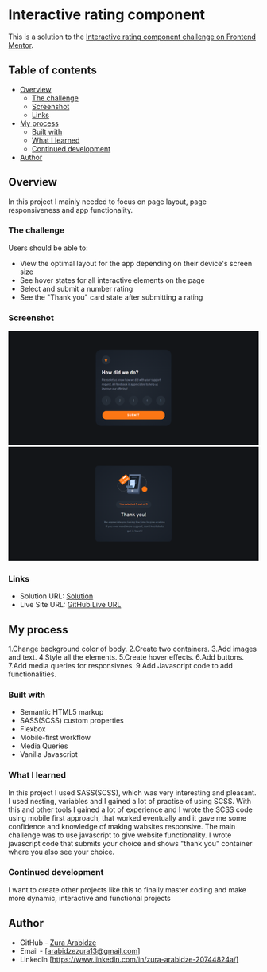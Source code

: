 # Interactive rating component

This is a solution to the [Interactive rating component challenge on Frontend Mentor](https://www.frontendmentor.io/challenges/interactive-rating-component-koxpeBUmI).

## Table of contents

- [Overview](#overview)
  - [The challenge](#the-challenge)
  - [Screenshot](#screenshot)
  - [Links](#links)
- [My process](#my-process)
  - [Built with](#built-with)
  - [What I learned](#what-i-learned)
  - [Continued development](#continued-development)
- [Author](#author)

## Overview

In this project I mainly needed to focus on page layout, page responsiveness and app functionality.

### The challenge

Users should be able to:

- View the optimal layout for the app depending on their device's screen size
- See hover states for all interactive elements on the page
- Select and submit a number rating
- See the "Thank you" card state after submitting a rating

### Screenshot

![](images/Screenshot%202023-01-05%20193425.png)
![](images/Screenshot%202023-01-05%20193457.png)

### Links

- Solution URL: [Solution](https://github.com/zuraba3/Interactive-rating-component)
- Live Site URL: [GitHub Live URL](https://zuraba3.github.io/Interactive-rating-component/)

## My process

1.Change background color of body.
2.Create two containers.
3.Add images and text.
4.Style all the elements.
5.Create hover effects.
6.Add buttons.
7.Add media queries for responsivnes.
9.Add Javascript code to add functionalities.

### Built with

- Semantic HTML5 markup
- SASS(SCSS) custom properties
- Flexbox
- Mobile-first workflow
- Media Queries
- Vanilla Javascript

### What I learned

In this project I used SASS(SCSS), which was very interesting and pleasant. I used nesting, variables and I gained a lot of practise of using SCSS. With this and other tools I gained a lot of experience and I wrote the SCSS code using mobile first approach, that worked eventually and it gave me some confidence and knowledge of making wabsites responsive. The main challenge was to use javascript to give website functionality. I wrote javascript code that submits your choice and shows "thank you" container where you also see your choice.

### Continued development

I want to create other projects like this to finally master coding and make more dynamic, interactive and functional projects

## Author

- GitHub - [Zura Arabidze](https://github.com/zuraba3)
- Email - [arabidzezura13@gmail.com]
- Linkedln [https://www.linkedin.com/in/zura-arabidze-20744824a/]

